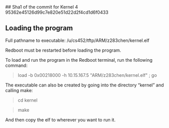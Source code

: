 <snippet>
## Sha1 of the commit for Kernel 4
95362e45126d99c7e820e51d22d2f4cd1d6f0433

## Loading the program

Full pathname to executable: /u/cs452/tftp/ARM/z283chen/kernel.elf 

Redboot must be restarted before loading the program.

To load and run the program in the Redboot terminal, run the following command:
> load -b 0x00218000 -h 10.15.167.5 "ARM/z283chen/kernel.elf" ; go

The executable can also be created by going into the directory “kernel” and calling make:
> cd kernel

> make

And then copy the elf to wherever you want to run it.

</snippet>